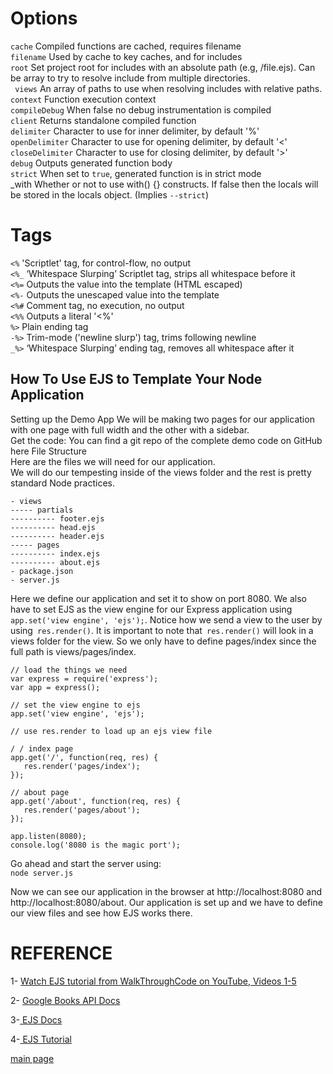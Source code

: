  #  Options
  `cache` Compiled functions are cached, requires filename <br>
 `filename` Used by cache to key caches, and for includes<br>
 `root` Set project root for includes with an absolute path (e.g, /file.ejs). Can be array to try to
   resolve include from multiple    directories.<br>
 ` views` An array of paths to use when resolving includes with relative paths. <br>
 `context` Function execution context <br>
 `compileDebug` When false no debug instrumentation is compiled <br>
 `client` Returns standalone compiled function<br>
 `delimiter` Character to use for inner delimiter, by default '%'<br>
 `openDelimiter` Character to use for opening delimiter, by default '<' <br>
 `closeDelimiter` Character to use for closing delimiter, by default '>' <br>
 `debug` Outputs generated function body <br>
 `strict` When set to `true`, generated function is in strict mode <br>
 _with Whether or not to use with() {} constructs. If false then the locals will be stored in the locals object. (Implies `--strict`) <br>
 




# Tags 
 `<%` 'Scriptlet' tag, for control-flow, no output <br>
 `<%_` ‘Whitespace Slurping’ Scriptlet tag, strips all whitespace before it <br>
 `<%=` Outputs the value into the template (HTML escaped) <br>
 `<%-` Outputs the unescaped value into the template <br>
 `<%#` Comment tag, no execution, no output <br>
 `<%%` Outputs a literal '<%' <br>
 `%>` Plain ending tag <br>
 `-%>` Trim-mode ('newline slurp') tag, trims following newline <br>
 `_%>` ‘Whitespace Slurping’ ending tag, removes all whitespace after it <br>













## How To Use EJS to Template Your Node Application
 Setting up the Demo App
  We will be making two pages for our application with one page with full width and the other with a sidebar. <br>
  Get the code: You can find a git repo of the complete demo code on GitHub here File Structure <br>
  Here are the files we will need for our application. <br>
  We will do our tempesting inside of the views folder and the rest is pretty standard Node practices.

  ```
  - views
 ----- partials
 ---------- footer.ejs
 ---------- head.ejs
 ---------- header.ejs
 ----- pages
 ---------- index.ejs
 ---------- about.ejs
 - package.json
 - server.js

  ```

 Here we define our application and set it to show on port 8080. We also have to set EJS as the view engine for our Express application using `app.set('view engine', 'ejs');`. Notice how we send a view to the user by using` res.render()`. It is important to note that` res.render()` will look in a views folder for the view. So we only have to define pages/index since the full path is
 views/pages/index.
  
 ```
 // load the things we need
 var express = require('express');
 var app = express();

 // set the view engine to ejs
 app.set('view engine', 'ejs');

 // use res.render to load up an ejs view file

 / / index page
 app.get('/', function(req, res) {
    res.render('pages/index');
 });

 // about page
 app.get('/about', function(req, res) {
    res.render('pages/about');
 });

 app.listen(8080);
 console.log('8080 is the magic port');

 ```

 Go ahead and start the server using: <br>
 `node server.js`  <br>

 Now we can see our application in the browser at http://localhost:8080 and http://localhost:8080/about. Our application is set up and we have to define our view files and see how EJS works there.


























# REFERENCE 

1- [Watch EJS tutorial from WalkThroughCode on YouTube, Videos 1-5](https://www.youtube.com/playlist?list=PL7sCSgsRZ-slYARh3YJIqPGZqtGVqZRGt)

2- [ Google Books API Docs ](https://developers.google.com/books/docs/v1/using#WorkingVolumes)

3-[ EJS Docs ](https://ejs.co/)

4-[ EJS Tutorial](https://www.digitalocean.com/community/tutorials/how-to-use-ejs-to-template-your-node-application)








[main page](https://ahmad-arman.github.io/reading_note/)